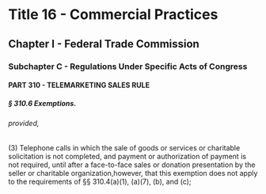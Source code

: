 
# Title 16 - Commercial Practices
## Chapter I - Federal Trade Commission
### Subchapter C - Regulations Under Specific Acts of Congress
#### PART 310 - TELEMARKETING SALES RULE
##### § 310.6 Exemptions.
###### provided,

(3) Telephone calls in which the sale of goods or services or charitable solicitation is not completed, and payment or authorization of payment is not required, until after a face-to-face sales or donation presentation by the seller or charitable organization,however, that this exemption does not apply to the requirements of §§ 310.4(a)(1), (a)(7), (b), and (c);
